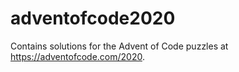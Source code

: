 # adventofcode2020

Contains solutions for the Advent of Code puzzles at https://adventofcode.com/2020.